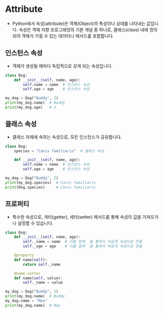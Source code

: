 # Attribute
- Python에서 속성(attribute)은 객체(Object)의 특성이나 상태를 나타내는 값입니다. 속성은 객체 지향 프로그래밍의 기본 개념 중 하나로, 클래스(class) 내에 정의되어 객체가 가질 수 있는 데이터나 메서드를 포함합니다.
## 인스턴스 속성
- 객체가 생성될 때마다 독립적으로 갖게 되는 속성입니다.
```python
class Dog:
    def __init__(self, name, age):
        self.name = name  # 인스턴스 속성
        self.age = age    # 인스턴스 속성

my_dog = Dog("Buddy", 2)
print(my_dog.name)  # Buddy
print(my_dog.age)   # 2
```
## 클래스 속성
- 클래스 자체에 속하는 속성으로, 모든 인스턴스가 공유합니다.
```python
class Dog:
    species = "Canis familiaris"  # 클래스 속성

    def __init__(self, name, age):
        self.name = name  # 인스턴스 속성
        self.age = age    # 인스턴스 속성

my_dog = Dog("Buddy", 2)
print(my_dog.species)  # Canis familiaris
print(Dog.species)     # Canis familiaris
```
## 프로퍼티
- 특수한 속성으로, 게터(getter), 세터(setter) 메서드를 통해 속성의 값을 가져오거나 설정할 수 있습니다.
```python
class Dog:
    def __init__(self, name, age):
        self._name = name  # 이름 앞에 _를 붙여서 비공개 속성으로 만듦
        self._age = age    # 이름 앞에 _를 붙여서 비공개 속성으로 만듦

    @property
    def name(self):
        return self._name

    @name.setter
    def name(self, value):
        self._name = value

my_dog = Dog("Buddy", 2)
print(my_dog.name)  # Buddy
my_dog.name = "Max"
print(my_dog.name)  # Max
```

